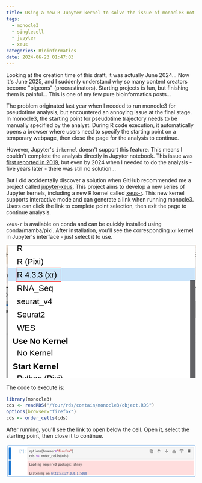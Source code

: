 ```yaml
---
title: Using a new R Jupyter kernel to solve the issue of monocle3 not being able to select developmental starting points in notebooks
tags:
  - monocle3
  - singlecell
  - jupyter
  - xeus
categories: Bioinformatics
date: 2024-06-23 01:47:03
---
```


Looking at the creation time of this draft, it was actually June 2024... Now it's June 2025, and I suddenly understand why so many content creators become "pigeons" (procrastinators). Starting projects is fun, but finishing them is painful... This is one of my few pure bioinformatics posts...

The problem originated last year when I needed to run monocle3 for pseudotime analysis, but encountered an annoying issue at the final stage. In monocle3, the starting point for pseudotime trajectory needs to be manually specified by the analyst. During R code execution, it automatically opens a browser where users need to specify the starting point on a temporary webpage, then close the page for the analysis to continue.

However, Jupyter's `irkernel` doesn't support this feature. This means I couldn't complete the analysis directly in Jupyter notebook. This issue was [first reported in 2019](https://github.com/cole-trapnell-lab/monocle3/issues/179), but even by 2024 when I needed to do the analysis - five years later - there was still no solution...

<!-- more -->

But I did accidentally discover a solution when GitHub recommended me a project called [jupyter-xeus](https://github.com/jupyter-xeus/). This project aims to develop a new series of Jupyter kernels, including a new R kernel called [xeus-r](https://github.com/jupyter-xeus/xeus-r). This new kernel supports interactive mode and can generate a link when running monocle3. Users can click the link to complete point selection, then exit the page to continue analysis.

`xeus-r` is available on conda and can be quickly installed using conda/mamba/pixi. After installation, you'll see the corresponding `xr` kernel in Jupyter's interface - just select it to use.

![xeus-r](https://raw.githubusercontent.com/SilenWang/Gallary/master/2025/06/upgit_20250615_1749994103.png)

The code to execute is:

```r
library(monocle3)
cds <- readRDS("/Your/rds/contain/monocle3/object.RDS")
options(browser="firefox")
cds <- order_cells(cds)
```

After running, you'll see the link to open below the cell. Open it, select the starting point, then close it to continue.

![monocle3](https://raw.githubusercontent.com/SilenWang/Gallary/master/2025/06/upgit_20250615_1749997047.png)
